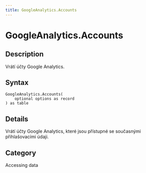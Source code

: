 ```yaml
---
title: GoogleAnalytics.Accounts
---
```


# GoogleAnalytics.Accounts


## Description

Vrátí účty Google Analytics.


## Syntax

```powerquery
GoogleAnalytics.Accounts(
    optional options as record
) as table
```


## Details

Vrátí účty Google Analytics, které jsou přístupné se současnými přihlašovacími údaji.



## Category
Accessing data
